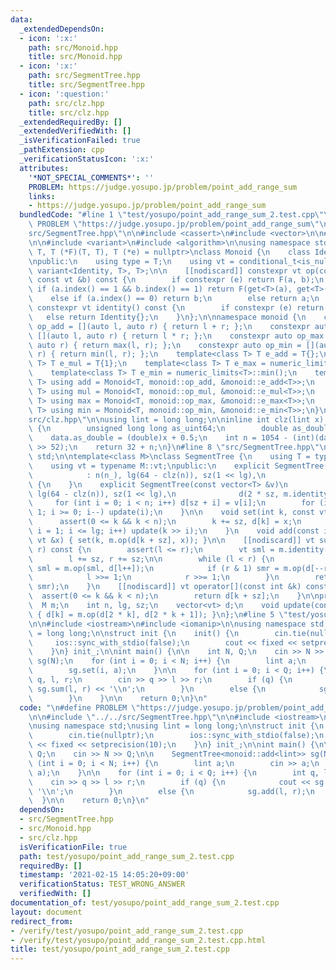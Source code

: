 ```yaml
---
data:
  _extendedDependsOn:
  - icon: ':x:'
    path: src/Monoid.hpp
    title: src/Monoid.hpp
  - icon: ':x:'
    path: src/SegmentTree.hpp
    title: src/SegmentTree.hpp
  - icon: ':question:'
    path: src/clz.hpp
    title: src/clz.hpp
  _extendedRequiredBy: []
  _extendedVerifiedWith: []
  _isVerificationFailed: true
  _pathExtension: cpp
  _verificationStatusIcon: ':x:'
  attributes:
    '*NOT_SPECIAL_COMMENTS*': ''
    PROBLEM: https://judge.yosupo.jp/problem/point_add_range_sum
    links:
    - https://judge.yosupo.jp/problem/point_add_range_sum
  bundledCode: "#line 1 \"test/yosupo/point_add_range_sum_2.test.cpp\"\n\n#define\
    \ PROBLEM \"https://judge.yosupo.jp/problem/point_add_range_sum\"\n\n#line 2 \"\
    src/SegmentTree.hpp\"\n\n#include <cassert>\n#include <vector>\n\n#line 2 \"src/Monoid.hpp\"\
    \n\n#include <variant>\n#include <algorithm>\n\nusing namespace std;\n\ntemplate<class\
    \ T, T (*F)(T, T), T (*e) = nullptr>\nclass Monoid {\n    class Identity {};\n\
    \npublic:\n    using type = T;\n    using vt = conditional_t<is_null_pointer_v<decltype(e)>,\
    \ variant<Identity, T>, T>;\n\n    [[nodiscard]] constexpr vt op(const vt &a,\
    \ const vt &b) const {\n        if constexpr (e) return F(a, b);\n        else\
    \ if (a.index() == 1 && b.index() == 1) return F(get<T>(a), get<T>(b));\n    \
    \    else if (a.index() == 0) return b;\n        else return a;\n    };\n    [[nodiscard]]\
    \ constexpr vt identity() const {\n        if constexpr (e) return *e;\n     \
    \   else return Identity{};\n    }\n};\n\nnamespace monoid {\n    constexpr auto\
    \ op_add = [](auto l, auto r) { return l + r; };\n    constexpr auto op_mul =\
    \ [](auto l, auto r) { return l * r; };\n    constexpr auto op_max = [](auto l,\
    \ auto r) { return max(l, r); };\n    constexpr auto op_min = [](auto l, auto\
    \ r) { return min(l, r); };\n    template<class T> T e_add = T{};\n    template<class\
    \ T> T e_mul = T{1};\n    template<class T> T e_max = numeric_limits<T>::max();\n\
    \    template<class T> T e_min = numeric_limits<T>::min();\n    template<class\
    \ T> using add = Monoid<T, monoid::op_add, &monoid::e_add<T>>;\n    template<class\
    \ T> using mul = Monoid<T, monoid::op_mul, &monoid::e_mul<T>>;\n    template<class\
    \ T> using max = Monoid<T, monoid::op_max, &monoid::e_max<T>>;\n    template<class\
    \ T> using min = Monoid<T, monoid::op_min, &monoid::e_min<T>>;\n}\n#line 2 \"\
    src/clz.hpp\"\n\nusing lint = long long;\n\ninline int clz(lint x) {\n    union\
    \ {\n        unsigned long long as_uint64;\n        double as_double;\n    } data{};\n\
    \    data.as_double = (double)x + 0.5;\n    int n = 1054 - (int)(data.as_uint64\
    \ >> 52);\n    return 32 + n;\n}\n#line 8 \"src/SegmentTree.hpp\"\n\nusing namespace\
    \ std;\n\ntemplate<class M>\nclass SegmentTree {\n    using T = typename M::type;\n\
    \    using vt = typename M::vt;\npublic:\n    explicit SegmentTree(const int &n_)\n\
    \            : n(n_), lg(64 - clz(n)), sz(1 << lg),\n              d(2 * sz, m.identity())\
    \ {\n    }\n    explicit SegmentTree(const vector<T> &v)\n            : n((int)v.size()),\
    \ lg(64 - clz(n)), sz(1 << lg),\n              d(2 * sz, m.identity()) {\n   \
    \     for (int i = 0; i < n; i++) d[sz + i] = v[i];\n        for (int i = sz -\
    \ 1; i >= 0; i--) update(i);\n    }\n\n    void set(int k, const vt &x) {\n  \
    \      assert(0 <= k && k < n);\n        k += sz, d[k] = x;\n        for (int\
    \ i = 1; i <= lg; i++) update(k >> i);\n    }\n    void add(const int &k, const\
    \ vt &x) { set(k, m.op(d[k + sz], x)); }\n\n    [[nodiscard]] vt sum(int l, int\
    \ r) const {\n        assert(l <= r);\n        vt sml = m.identity(), smr = m.identity();\n\
    \        l += sz, r += sz;\n\n        while (l < r) {\n            if (l & 1)\
    \ sml = m.op(sml, d[l++]);\n            if (r & 1) smr = m.op(d[--r], smr);\n\
    \            l >>= 1;\n            r >>= 1;\n        }\n        return m.op(sml,\
    \ smr);\n    }\n    [[nodiscard]] vt operator[](const int &k) const {\n      \
    \  assert(0 <= k && k < n);\n        return d[k + sz];\n    }\n\nprivate:\n  \
    \  M m;\n    int n, lg, sz;\n    vector<vt> d;\n    void update(const int &k)\
    \ { d[k] = m.op(d[2 * k], d[2 * k + 1]); }\n};\n#line 5 \"test/yosupo/point_add_range_sum_2.test.cpp\"\
    \n\n#include <iostream>\n#include <iomanip>\n\nusing namespace std;\nusing lint\
    \ = long long;\n\nstruct init {\n    init() {\n        cin.tie(nullptr);\n   \
    \     ios::sync_with_stdio(false);\n        cout << fixed << setprecision(10);\n\
    \    }\n} init_;\n\nint main() {\n\n    int N, Q;\n    cin >> N >> Q;\n\n    SegmentTree<monoid::add<lint>>\
    \ sg(N);\n    for (int i = 0; i < N; i++) {\n        lint a;\n        cin >> a;\n\
    \        sg.set(i, a);\n    }\n\n    for (int i = 0; i < Q; i++) {\n        int\
    \ q, l, r;\n        cin >> q >> l >> r;\n        if (q) {\n            cout <<\
    \ sg.sum(l, r) << '\\n';\n        }\n        else {\n            sg.add(l, r);\n\
    \        }\n    }\n\n    return 0;\n}\n"
  code: "\n#define PROBLEM \"https://judge.yosupo.jp/problem/point_add_range_sum\"\
    \n\n#include \"../../src/SegmentTree.hpp\"\n\n#include <iostream>\n#include <iomanip>\n\
    \nusing namespace std;\nusing lint = long long;\n\nstruct init {\n    init() {\n\
    \        cin.tie(nullptr);\n        ios::sync_with_stdio(false);\n        cout\
    \ << fixed << setprecision(10);\n    }\n} init_;\n\nint main() {\n\n    int N,\
    \ Q;\n    cin >> N >> Q;\n\n    SegmentTree<monoid::add<lint>> sg(N);\n    for\
    \ (int i = 0; i < N; i++) {\n        lint a;\n        cin >> a;\n        sg.set(i,\
    \ a);\n    }\n\n    for (int i = 0; i < Q; i++) {\n        int q, l, r;\n    \
    \    cin >> q >> l >> r;\n        if (q) {\n            cout << sg.sum(l, r) <<\
    \ '\\n';\n        }\n        else {\n            sg.add(l, r);\n        }\n  \
    \  }\n\n    return 0;\n}\n"
  dependsOn:
  - src/SegmentTree.hpp
  - src/Monoid.hpp
  - src/clz.hpp
  isVerificationFile: true
  path: test/yosupo/point_add_range_sum_2.test.cpp
  requiredBy: []
  timestamp: '2021-02-15 14:05:20+09:00'
  verificationStatus: TEST_WRONG_ANSWER
  verifiedWith: []
documentation_of: test/yosupo/point_add_range_sum_2.test.cpp
layout: document
redirect_from:
- /verify/test/yosupo/point_add_range_sum_2.test.cpp
- /verify/test/yosupo/point_add_range_sum_2.test.cpp.html
title: test/yosupo/point_add_range_sum_2.test.cpp
---
```

